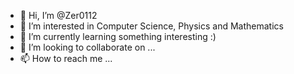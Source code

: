 - 👋 Hi, I’m @Zer0112
- 👀 I’m interested in Computer Science, Physics and Mathematics
- 🌱 I’m currently learning something interesting :)
- 💞️ I’m looking to collaborate on ...
- 📫 How to reach me ...

<!---
Zer0112/Zer0112 is a ✨ special ✨ repository because its `README.md` (this file) appears on your GitHub profile.
You can click the Preview link to take a look at your changes.
--->
